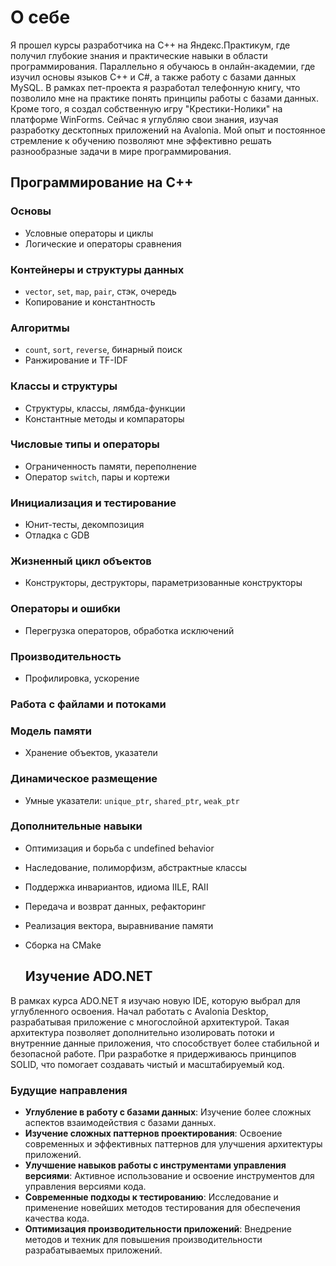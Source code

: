 # О себе
Я прошел курсы разработчика на C++ на Яндекс.Практикум, где получил глубокие знания и практические навыки в области программирования. Параллельно я обучаюсь в онлайн-академии, где изучил основы языков C++ и C#, а также работу с базами данных MySQL. В рамках пет-проекта я разработал телефонную книгу, что позволило мне на практике понять принципы работы с базами данных. Кроме того, я создал собственную игру "Крестики-Нолики" на платформе WinForms. Сейчас я углубляю свои знания, изучая разработку десктопных приложений на Avalonia. Мой опыт и постоянное стремление к обучению позволяют мне эффективно решать разнообразные задачи в мире программирования.

## Программирование на C++

### Основы
- Условные операторы и циклы
- Логические и операторы сравнения

### Контейнеры и структуры данных
- `vector`, `set`, `map`, `pair`, стэк, очередь
- Копирование и константность

### Алгоритмы
- `count`, `sort`, `reverse`, бинарный поиск
- Ранжирование и TF-IDF

### Классы и структуры
- Структуры, классы, лямбда-функции
- Константные методы и компараторы

### Числовые типы и операторы
- Ограниченность памяти, переполнение
- Оператор `switch`, пары и кортежи

### Инициализация и тестирование
- Юнит-тесты, декомпозиция
- Отладка с GDB

### Жизненный цикл объектов
- Конструкторы, деструкторы, параметризованные конструкторы

### Операторы и ошибки
- Перегрузка операторов, обработка исключений

### Производительность
- Профилировка, ускорение

### Работа с файлами и потоками

### Модель памяти
- Хранение объектов, указатели

### Динамическое размещение
- Умные указатели: `unique_ptr`, `shared_ptr`, `weak_ptr`

### Дополнительные навыки
- Оптимизация и борьба с undefined behavior
- Наследование, полиморфизм, абстрактные классы
- Поддержка инвариантов, идиома IILE, RAII
- Передача и возврат данных, рефакторинг
- Реализация вектора, выравнивание памяти
- Сборка на CMake

  ## Изучение ADO.NET

В рамках курса ADO.NET я изучаю новую IDE, которую выбрал для углубленного освоения. Начал работать с Avalonia Desktop, разрабатывая приложение с многослойной архитектурой. Такая архитектура позволяет дополнительно изолировать потоки и внутренние данные приложения, что способствует более стабильной и безопасной работе. При разработке я придерживаюсь принципов SOLID, что помогает создавать чистый и масштабируемый код.

### Будущие направления

- **Углубление в работу с базами данных**: Изучение более сложных аспектов взаимодействия с базами данных.
- **Изучение сложных паттернов проектирования**: Освоение современных и эффективных паттернов для улучшения архитектуры приложений.
- **Улучшение навыков работы с инструментами управления версиями**: Активное использование и освоение инструментов для управления версиями кода.
- **Современные подходы к тестированию**: Исследование и применение новейших методов тестирования для обеспечения качества кода.
- **Оптимизация производительности приложений**: Внедрение методов и техник для повышения производительности разрабатываемых приложений.

